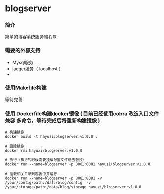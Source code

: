 # blogserver

### 简介

简单的博客系统服务端程序

### 需要的外部支持

- Mysql服务
- jaeger服务（ localhost ）
- 

### 使用Makefile构建

等待完善

### 使用 Dockerfile构建docker镜像 ( 目前已经使用cobra 改造入口文件兼容 多命令，等待完成后将重新构建镜像 )

```shell
# 构建镜像
docker build -t hayuzi/blogserver:v1.0.0 .

# 删除镜像
docker rmi hayuzi/blogserver:v1.0.0  

# 执行（执行的时候需要挂载配置文件进去替换）
docker run --name=blogserver -p 8081:8081 hayuzi/blogserver:v1.0.0

# 挂载相关目录到容器中并运行
docker run --name=blogserver -p 8081:8081 -v /your/config/path:/data/blog/config  -v /your/storage/path:/data/blog/storage hayuzi/blogserver:v1.0.0

```
